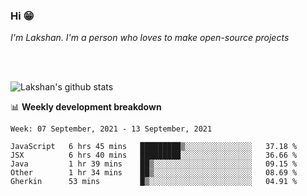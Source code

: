 ### Hi 😁

*I'm Lakshan. I'm a person who loves to make open-source projects*


<br/><br/>

![Lakshan's github stats](https://github-readme-stats.vercel.app/api?username=sandaruwan98&show_icons=true&theme=prussian )<br/>



📊 **Weekly development breakdown**
<!--START_SECTION:waka-->
```text
Week: 07 September, 2021 - 13 September, 2021

JavaScript   6 hrs 45 mins   █████████▒░░░░░░░░░░░░░░░   37.18 % 
JSX          6 hrs 40 mins   █████████░░░░░░░░░░░░░░░░   36.66 % 
Java         1 hr 39 mins    ██▒░░░░░░░░░░░░░░░░░░░░░░   09.15 % 
Other        1 hr 34 mins    ██▒░░░░░░░░░░░░░░░░░░░░░░   08.69 % 
Gherkin      53 mins         █▒░░░░░░░░░░░░░░░░░░░░░░░   04.91 % 
```
<!--END_SECTION:waka-->

